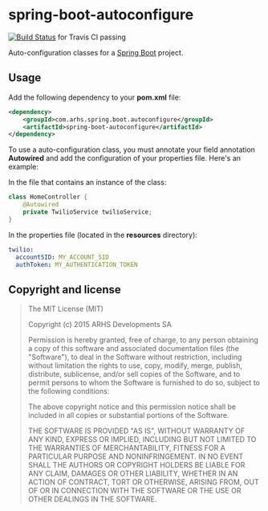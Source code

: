 # spring-boot-autoconfigure
[![Build Status](https://travis-ci.org/arhs/spring-boot-autoconfigure.svg)](https://travis-ci.org/arhs/spring-boot-autoconfigure) for Travis CI passing

Auto-configuration classes for a [Spring Boot](http://projects.spring.io/spring-boot/) project.

## Usage
Add the following dependency to your **pom.xml** file:

```xml
<dependency>
    <groupId>com.arhs.spring.boot.autoconfigure</groupId>
    <artifactId>spring-boot-autoconfigure</artifactId>
</dependency>
```

To use a auto-configuration class, you must annotate your field annotation **Autowired** and add the configuration of your properties file. Here's an example:

In the file that contains an instance of the class:
```java
class HomeController {
    @Autowired
    private TwilioService twilioService;
}
```

In the properties file (located in the **resources** directory):
```yml
twilio:
  accountSID: MY_ACCOUNT_SID
  authToken: MY_AUTHENTICATION_TOKEN
```

## Copyright and license

> The MIT License (MIT)
>
> Copyright (c) 2015 ARHS Developments SA
>
> Permission is hereby granted, free of charge, to any person obtaining a copy of
> this software and associated documentation files (the "Software"), to deal in
> the Software without restriction, including without limitation the rights to
> use, copy, modify, merge, publish, distribute, sublicense, and/or sell copies of
> the Software, and to permit persons to whom the Software is furnished to do so,
> subject to the following conditions:
>
> The above copyright notice and this permission notice shall be included in all
> copies or substantial portions of the Software.
>
> THE SOFTWARE IS PROVIDED "AS IS", WITHOUT WARRANTY OF ANY KIND, EXPRESS OR
> IMPLIED, INCLUDING BUT NOT LIMITED TO THE WARRANTIES OF MERCHANTABILITY, FITNESS
> FOR A PARTICULAR PURPOSE AND NONINFRINGEMENT. IN NO EVENT SHALL THE AUTHORS OR
> COPYRIGHT HOLDERS BE LIABLE FOR ANY CLAIM, DAMAGES OR OTHER LIABILITY, WHETHER
> IN AN ACTION OF CONTRACT, TORT OR OTHERWISE, ARISING FROM, OUT OF OR IN
> CONNECTION WITH THE SOFTWARE OR THE USE OR OTHER DEALINGS IN THE SOFTWARE.
